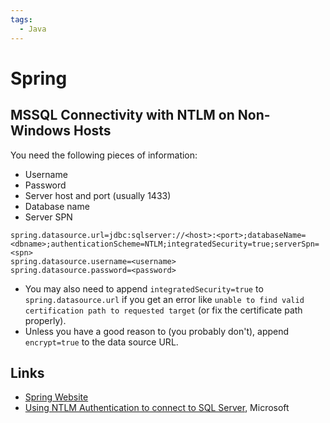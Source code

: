 ```yaml
---
tags:
  - Java
---
```

# Spring

## MSSQL Connectivity with NTLM on Non-Windows Hosts

You need the following pieces of information:
- Username
- Password
- Server host and port (usually 1433)
- Database name
- Server SPN

```properties
spring.datasource.url=jdbc:sqlserver://<host>:<port>;databaseName=<dbname>;authenticationScheme=NTLM;integratedSecurity=true;serverSpn=<spn>
spring.datasource.username=<username>
spring.datasource.password=<password>
```

- You may also need to append `integratedSecurity=true` to
  `spring.datasource.url` if you get an error like `unable to find valid
  certification path to requested target` (or fix the certificate path
  properly).
- Unless you have a good reason to (you probably don't), append `encrypt=true`
  to the data source URL.


## Links
- [Spring Website](https://spring.io)
- [Using NTLM Authentication to connect to SQL
  Server](https://learn.microsoft.com/en-us/sql/connect/jdbc/using-ntlm-authentication-to-connect-to-sql-server?source=recommendations&view=sql-server-ver16),
  Microsoft

